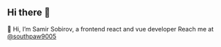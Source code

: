 ## Hi there 👋

👋 Hi, I’m Samir Sobirov, a frontend react and vue developer
Reach me at [@southpaw9005]([url](https://t.me/southpaw9005))

